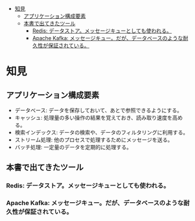 - [知見](#知見)
  - [アプリケーション構成要素](#アプリケーション構成要素)
  - [本書で出てきたツール](#本書で出てきたツール)
    - [Redis: データストア。メッセージキューとしても使われる。](#redis-データストアメッセージキューとしても使われる)
    - [Apache Kafka: メッセージキュー。だが、データベースのような耐久性が保証されている。](#apache-kafka-メッセージキューだがデータベースのような耐久性が保証されている)


# 知見
## アプリケーション構成要素
- データベース: データを保存しておいて、あとで参照できるようにする。
- キャッシュ: 処理量の多い操作の結果を覚えておき、読み取り速度を高める。
- 検索インデックス: データの検索や、データのフィルタリングに利用する。
- ストリーム処理: 他のプロセスで処理するためにメッセージを送る。
- バッチ処理: 一定量のデータを定期的に処理する。

## 本書で出てきたツール
### Redis: データストア。メッセージキューとしても使われる。
### Apache Kafka: メッセージキュー。だが、データベースのような耐久性が保証されている。
